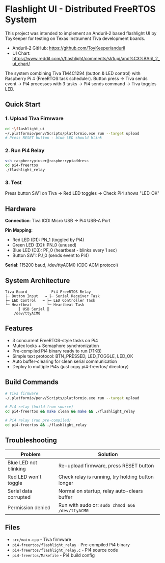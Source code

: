 # Flashlight UI - Distributed FreeRTOS System

This project was intended to implement an Anduril-2 based flashlight UI by ToyKeeper for testing on Texas Instrument Tiva development boards.

- Anduril-2 GitHub: https://github.com/ToyKeeper/anduril
- UI Chart: https://www.reddit.com/r/flashlight/comments/sk1upj/and%C3%BAril_2_ui_chart/

The system combining Tiva TM4C1294 (button & LED control) with Raspberry Pi 4 (FreeRTOS task scheduler). Button press → Tiva sends event → Pi4 processes with 3 tasks → Pi4 sends command → Tiva toggles LED.

## Quick Start

### 1. Upload Tiva Firmware
```bash
cd ~\flashlight_ui
~/.platformio/penv/Scripts/platformio.exe run --target upload
# Press RESET button - blue LED should blink
```

### 2. Run Pi4 Relay
```bash
ssh raspberrypiuser@raspberrypiaddress
cd pi4-freertos
./flashlight_relay
```

### 3. Test
Press button SW1 on Tiva → Red LED toggles → Check Pi4 shows "LED_OK"

## Hardware

**Connection**: Tiva ICDI Micro USB → Pi4 USB-A Port

**Pin Mapping**:
- Red LED (D1): PN_1 (toggled by Pi4)
- Green LED (D2): PN_0 (unused)
- Blue LED (D3): PF_0 (heartbeat - blinks every 1 sec)
- Button SW1: PJ_0 (sends event to Pi4)

**Serial**: 115200 baud, /dev/ttyACM0 (CDC ACM protocol)

## System Architecture

```
Tiva Board           Pi4 FreeRTOS Relay
├─ Button Input   → ├─ Serial Receiver Task
├─ LED Control   ← ├─ LED Controller Task
└─ Heartbeat       └─ Heartbeat Task
      ║ USB Serial ║
    /dev/ttyACM0
```

## Features

- 3 concurrent FreeRTOS-style tasks on Pi4
- Mutex locks + Semaphore synchronization
- Pre-compiled Pi4 binary ready to run (71KB)
- Simple text protocol: BTN_PRESSED, LED_TOGGLE, LED_OK
- Auto buffer-clearing for clean serial communication
- Deploy to multiple Pi4s (just copy pi4-freertos/ directory)

## Build Commands

```bash
# Tiva firmware
~/.platformio/penv/Scripts/platformio.exe run --target upload

# Pi4 relay (build from source)
cd pi4-freertos && make clean && make && ./flashlight_relay

# Pi4 relay (run pre-compiled)
cd pi4-freertos && ./flashlight_relay
```

## Troubleshooting

| Problem | Solution |
|---------|----------|
| Blue LED not blinking | Re-upload firmware, press RESET button |
| Red LED won't toggle | Check relay is running, try holding button longer |
| Serial data corrupted | Normal on startup, relay auto-clears buffer |
| Permission denied | Run with sudo or: `sudo chmod 666 /dev/ttyACM0` |

## Files

- `src/main.cpp` - Tiva firmware
- `pi4-freertos/flashlight_relay` - Pre-compiled Pi4 binary
- `pi4-freertos/flashlight_relay.c` - Pi4 source code
- `pi4-freertos/Makefile` - Pi4 build config


